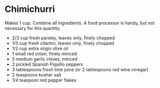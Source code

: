Chimichurri
===========

Makes 1 cup. Combine all ingredients. A food processor is handy, but not necessary for this quantity.

- 2/3 cup fresh parsley, leaves only, finely chopped
- 1/3 cup fresh cilantro, leaves only, finely chopped
- 1/2 cup extra virgin olive oil
- 1 small red onion, finely minced
- 5 medium garlic cloves, minced
- 2 pickled Spanish Piquillo peppers
- 3 tablespoons fresh lime juice (or 2 tablespoons red wine vinegar)
- 2 teaspoons kosher salt
- 1/4 teaspoon red pepper flakes
